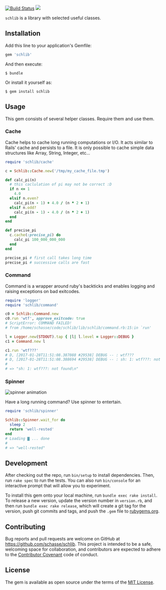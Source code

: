 [![Build Status](https://travis-ci.org/schasse/schlib.svg?branch=master)](https://travis-ci.org/schasse/schlib)
![](https://github.com/schasse/schlib/blob/master/logo/schlib_logo.png)

`schlib` is a library with selected useful classes.

## Installation

Add this line to your application's Gemfile:

```ruby
gem 'schlib'
```

And then execute:

    $ bundle

Or install it yourself as:

    $ gem install schlib

## Usage

This gem consists of several helper classes. Require them and use them.

### Cache

Cache helps to cache long running computations or I/O. It acts similar
to Rails' cache and persists to a file. It is only possible to cache
simple data structures like Array, String, Integer, etc...

``` ruby
require 'schlib/cache'

c = Schlib::Cache.new('/tmp/my_cache_file.tmp')

def calc_pi(n)
  # this caclulation of pi may not be correct :D
  if n <= 1
    4.0
  elsif n.even?
    calc_pi(n - 1) + 4.0 / (n * 2 + 1)
  elsif n.odd?
    calc_pi(n - 1) - 4.0 / (n * 2 + 1)
  end
end

def precise_pi
  c.cache(:precise_pi) do
    calc_pi 100_000_000_000
  end
end

precise_pi # first call takes long time
precise_pi # successive calls are fast
```

### Command

Command is a wrapper around ruby's backticks and enables logging and
raising exceptions on bad exitcodes.

``` ruby
require 'logger'
require 'schlib/command'

c0 = Schlib::Command.new
c0.run 'wtf', approve_exitcode: true
# ScriptError: COMMAND FAILED!
# from /home/schasse/code/schlib/lib/schlib/command.rb:15:in `run'

l = Logger.new(STDOUT).tap { |l| l.level = Logger::DEBUG }
c1 = Command.new l

c1.run 'wtf???'
# D, [2017-01-28T11:51:08.387088 #29538] DEBUG -- : wtf???
# D, [2017-01-28T11:51:08.388694 #29538] DEBUG -- : sh: 1: wtf???: not found
#
# => "sh: 1: wtf???: not found\n"
```

### Spinner

![spinner animation](https://github.com/schasse/schlib/raw/master/spinner.gif)

Have a long running command? Use spinner to entertain.

``` ruby
require 'schlib/spinner'

Schlib::Spinner.wait_for do
  sleep 2
  return 'well-rested'
end
# Loading ▇ ... done
#
# => "well-rested"
```

## Development

After checking out the repo, run `bin/setup` to install
dependencies. Then, run `rake spec` to run the tests. You can also run
`bin/console` for an interactive prompt that will allow you to
experiment.

To install this gem onto your local machine, run `bundle exec rake
install`. To release a new version, update the version number in
`version.rb`, and then run `bundle exec rake release`, which will
create a git tag for the version, push git commits and tags, and push
the `.gem` file to [rubygems.org](https://rubygems.org).

## Contributing

Bug reports and pull requests are welcome on GitHub at
https://github.com/schasse/schlib. This project is intended to be a
safe, welcoming space for collaboration, and contributors are expected
to adhere to
the [Contributor Covenant](http://contributor-covenant.org) code of
conduct.


## License

The gem is available as open source under the terms of
the [MIT License](http://opensource.org/licenses/MIT).
